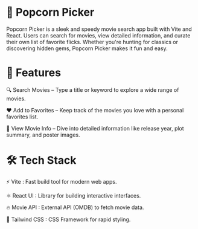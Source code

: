# 🍿 Popcorn Picker
Popcorn Picker is a sleek and speedy movie search app built with Vite and React. Users can search for movies, view detailed information, and curate their own list of favorite flicks. Whether you're hunting for classics or discovering hidden gems, Popcorn Picker makes it fun and easy.

# 🚀 Features
🔍 Search Movies – Type a title or keyword to explore a wide range of movies.

❤️ Add to Favorites – Keep track of the movies you love with a personal favorites list.

📄 View Movie Info – Dive into detailed information like release year, plot summary, and poster images.

# 🛠️ Tech Stack

⚡ Vite        : 	Fast build tool for modern web apps.

⚛️ React	UI    :   Library for building interactive interfaces.

🔥 Movie API	  :   External API (OMDB) to fetch movie data.

🎨 Tailwind  CSS :  CSS Framework for rapid styling.
